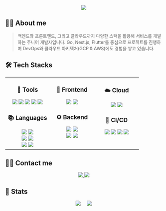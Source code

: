 <!-- 헤더 배너 -->
<p align="center">
  <img src="https://capsule-render.vercel.app/api?type=blur&color=8898F2&fontColor=414AF2&height=160&section=header&text=GW's%20GitWub&fontSize=70&animation=twinkling"/>
</p>

## 🙋‍♂️ About me  

> 백엔드와 프론트엔드, 그리고 클라우드까지 다양한 스택을 활용해 
> 서비스를 개발하는 주니어 개발자입니다.
> Go, Nest.js, Flutter를 중심으로 프로젝트를 진행하며
> DevOps와 클라우드 아키텍처(GCP & AWS)에도 경험을 쌓고 있습니다.

## 🛠️ Tech Stacks  

<table align="center" width="100%">
<tr>
<td width="33%" valign="top" align="center">

### 🔧 Tools  
<img src="https://img.shields.io/badge/GitHub-181717?style=for-the-badge&logo=github&logoColor=white"/>  
<img src="https://img.shields.io/badge/Git-F05032?style=for-the-badge&logo=git&logoColor=white"/>  
<img src="https://img.shields.io/badge/Slack-4A154B?style=for-the-badge&logo=slack&logoColor=white"/>   
<img src="https://img.shields.io/badge/Notion-000000?style=for-the-badge&logo=notion&logoColor=white"/> 
<img src="https://img.shields.io/badge/Postman-FF6C37?style=for-the-badge&logo=postman&logoColor=white"/>

### 📚 Languages  
<img src="https://img.shields.io/badge/C++-00599C?style=for-the-badge&logo=C%2B%2B&logoColor=white"/>  
<img src="https://img.shields.io/badge/Python-3776AB?style=for-the-badge&logo=Python&logoColor=white"/>  
<br/>
<img src="https://img.shields.io/badge/Javascript-F7DF1E?style=for-the-badge&logo=Javascript&logoColor=white"/>  
<img src="https://img.shields.io/badge/Typescript-3178C6?style=for-the-badge&logo=Typescript&logoColor=white"/>  
<br/>
<img src="https://img.shields.io/badge/Dart-0175C2?style=for-the-badge&logo=Dart&logoColor=white"/>  
<img src="https://img.shields.io/badge/Go-00ADD8?style=for-the-badge&logo=Go&logoColor=white"/>  

</td>
<td width="33%" valign="top" align="center">

### 🎨 Frontend  
<img src="https://img.shields.io/badge/Flutter-02569B?style=for-the-badge&logo=Flutter&logoColor=white"/>  
<img src="https://img.shields.io/badge/React-61DAFB?style=for-the-badge&logo=React&logoColor=white"/>  

### ⚙️ Backend  
<img src="https://img.shields.io/badge/Node.js-339933?style=for-the-badge&logo=Node.js&logoColor=white"/>  
<img src="https://img.shields.io/badge/Nest.js-E0234E?style=for-the-badge&logo=Nestjs&logoColor=white"/>  
<br/>
<img src="https://img.shields.io/badge/Flask-000000?style=for-the-badge&logo=Flask&logoColor=white"/>  
<img src="https://img.shields.io/badge/FastAPI-009688?style=for-the-badge&logo=FastAPI&logoColor=white"/>  

</td>
<td width="33%" valign="top" align="center">

### ☁️ Cloud  
<img src="https://img.shields.io/badge/AWS-232F3E?style=for-the-badge&logo=amazonwebservices&logoColor=white"/>  
<img src="https://img.shields.io/badge/GCP-4285F4?style=for-the-badge&logo=googlecloud&logoColor=white"/>  

### 🔄 CI/CD  
<img src="https://img.shields.io/badge/Docker-2496ED?style=for-the-badge&logo=Docker&logoColor=white"/>  
<img src="https://img.shields.io/badge/Kubernetes-326CE5?style=for-the-badge&logo=Kubernetes&logoColor=white"/>  
<img src="https://img.shields.io/badge/GitHub_Actions-2088FF?style=for-the-badge&logo=githubactions&logoColor=white"/>  
<img src="https://img.shields.io/badge/Argo%20CD-EF7B4D?style=for-the-badge&logo=argo&logoColor=white"/>

</td>
</tr>
</table>

## 🧑‍💻 Contact me  

<p align="center">
  <a href="https://www.instagram.com/ssgwoo5/">
    <img src="https://img.shields.io/badge/Instagram-E4405F?style=for-the-badge&logo=Instagram&logoColor=white"/>
  </a>
  <a href="mailto:ssgwoo5@gmail.com">
    <img src="https://img.shields.io/badge/Gmail-EA4335?style=for-the-badge&logo=Gmail&logoColor=white"/>
  </a>
</p>

## 🏅 Stats  

<div align="center" style="display: flex; justify-content: center; gap: 20px;">
  <img src="https://github-readme-stats.vercel.app/api?username=gitwub5&show_icons=true&theme=vue" />
  <img src="https://github-readme-stats.vercel.app/api/top-langs/?username=gitwub5&layout=compact&hide=objective-c,jupyter%20notebook,cmake,makefile,html" />
</div>
